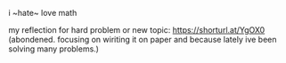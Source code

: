 i ~hate~ love math

my reflection for hard problem or new topic: https://shorturl.at/YgOX0 (abondened. focusing on wiriting it on paper and because lately ive been solving many problems.)

